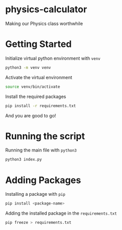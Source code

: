 # physics-calculator
Making our Physics class worthwhile

# Getting Started

Initialize virtual python environment with `venv`

```bash
python3 -m venv venv
```

Activate the virtual environment

```bash
source venv/bin/activate
```

Install the required packages

```bash
pip install -r requirements.txt
```

And you are good to go!

# Running the script

Running the main file with `python3`

```bash
python3 index.py
```

# Adding Packages

Installing a package with `pip`

```bash
pip install <package-name>
```

Adding the installed package in the `requirements.txt`

```bash
pip freeze > requirements.txt
```
